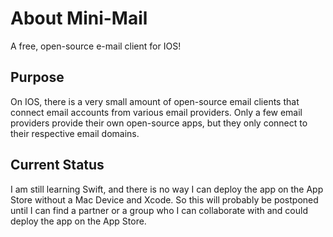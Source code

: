 # About Mini-Mail
A free, open-source e-mail client for IOS!

## Purpose
On IOS, there is a very small amount of open-source email clients that connect email accounts from various email providers. Only a few email providers provide their own open-source apps, but they only connect to their respective email domains. 

## Current Status
I am still learning Swift, and there is no way I can deploy the app on the App Store without a Mac Device and Xcode. So this will probably be postponed until I can find a partner or a group who I can collaborate with and could deploy the app on the App Store.
